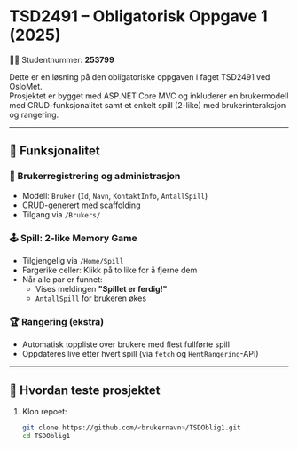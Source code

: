 # TSD2491 – Obligatorisk Oppgave 1 (2025)

🧑‍💻 Studentnummer: **253799**

Dette er en løsning på den obligatoriske oppgaven i faget TSD2491 ved OsloMet.  
Prosjektet er bygget med ASP.NET Core MVC og inkluderer en brukermodell med CRUD-funksjonalitet samt et enkelt spill (2-like) med brukerinteraksjon og rangering.

---

## 🚀 Funksjonalitet

### 🔧 Brukerregistrering og administrasjon
- Modell: `Bruker` (`Id`, `Navn`, `KontaktInfo`, `AntallSpill`)
- CRUD-generert med scaffolding
- Tilgang via `/Brukers/`

### 🕹️ Spill: 2-like Memory Game
- Tilgjengelig via `/Home/Spill`
- Fargerike celler: Klikk på to like for å fjerne dem
- Når alle par er funnet:
  - Vises meldingen **"Spillet er ferdig!"**
  - `AntallSpill` for brukeren økes

### 🏆 Rangering (ekstra)
- Automatisk toppliste over brukere med flest fullførte spill
- Oppdateres live etter hvert spill (via `fetch` og `HentRangering`-API)

---

## 🧪 Hvordan teste prosjektet

1. Klon repoet:
   ```bash
   git clone https://github.com/<brukernavn>/TSDOblig1.git
   cd TSDOblig1
